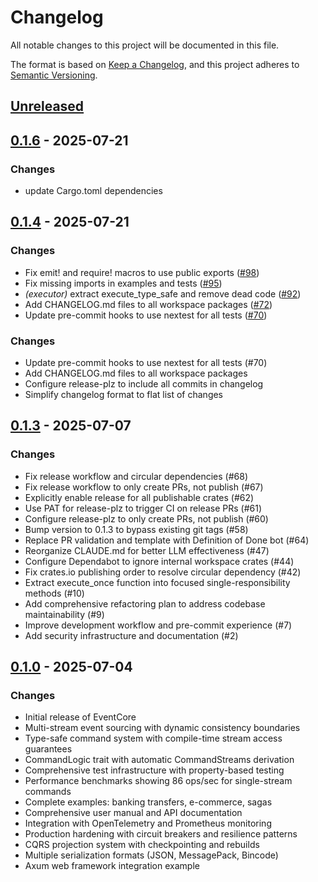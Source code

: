 # Changelog

All notable changes to this project will be documented in this file.

The format is based on [Keep a Changelog](https://keepachangelog.com/en/1.0.0/),
and this project adheres to [Semantic Versioning](https://semver.org/spec/v2.0.0.html).

## [Unreleased]

## [0.1.6](https://github.com/jwilger/eventcore/compare/eventcore-v0.1.5...eventcore-v0.1.6) - 2025-07-21

### Changes

- update Cargo.toml dependencies

## [0.1.4](https://github.com/jwilger/eventcore/compare/v0.1.3...v0.1.4) - 2025-07-21

### Changes

- Fix emit! and require! macros to use public exports ([#98](https://github.com/jwilger/eventcore/pull/98))
- Fix missing imports in examples and tests ([#95](https://github.com/jwilger/eventcore/pull/95))
- *(executor)* extract execute_type_safe and remove dead code ([#92](https://github.com/jwilger/eventcore/pull/92))
- Add CHANGELOG.md files to all workspace packages ([#72](https://github.com/jwilger/eventcore/pull/72))
- Update pre-commit hooks to use nextest for all tests ([#70](https://github.com/jwilger/eventcore/pull/70))

### Changes
- Update pre-commit hooks to use nextest for all tests (#70)
- Add CHANGELOG.md files to all workspace packages
- Configure release-plz to include all commits in changelog
- Simplify changelog format to flat list of changes

## [0.1.3] - 2025-07-07

### Changes
- Fix release workflow and circular dependencies (#68)
- Fix release workflow to only create PRs, not publish (#67) 
- Explicitly enable release for all publishable crates (#62)
- Use PAT for release-plz to trigger CI on release PRs (#61)
- Configure release-plz to only create PRs, not publish (#60)
- Bump version to 0.1.3 to bypass existing git tags (#58)
- Replace PR validation and template with Definition of Done bot (#64)
- Reorganize CLAUDE.md for better LLM effectiveness (#47)
- Configure Dependabot to ignore internal workspace crates (#44)
- Fix crates.io publishing order to resolve circular dependency (#42)
- Extract execute_once function into focused single-responsibility methods (#10)
- Add comprehensive refactoring plan to address codebase maintainability (#9)
- Improve development workflow and pre-commit experience (#7)
- Add security infrastructure and documentation (#2)

## [0.1.0] - 2025-07-04

### Changes
- Initial release of EventCore
- Multi-stream event sourcing with dynamic consistency boundaries
- Type-safe command system with compile-time stream access guarantees
- CommandLogic trait with automatic CommandStreams derivation
- Comprehensive test infrastructure with property-based testing
- Performance benchmarks showing 86 ops/sec for single-stream commands
- Complete examples: banking transfers, e-commerce, sagas
- Comprehensive user manual and API documentation
- Integration with OpenTelemetry and Prometheus monitoring
- Production hardening with circuit breakers and resilience patterns
- CQRS projection system with checkpointing and rebuilds
- Multiple serialization formats (JSON, MessagePack, Bincode)
- Axum web framework integration example

[unreleased]: https://github.com/jwilger/eventcore/compare/v0.1.3...HEAD
[0.1.3]: https://github.com/jwilger/eventcore/releases/tag/v0.1.3
[0.1.0]: https://github.com/jwilger/eventcore/releases/tag/v0.1.0